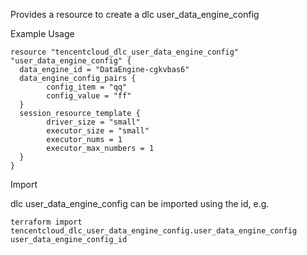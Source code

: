 Provides a resource to create a dlc user_data_engine_config

Example Usage

```hcl
resource "tencentcloud_dlc_user_data_engine_config" "user_data_engine_config" {
  data_engine_id = "DataEngine-cgkvbas6"
  data_engine_config_pairs {
		config_item = "qq"
		config_value = "ff"
  }
  session_resource_template {
		driver_size = "small"
		executor_size = "small"
		executor_nums = 1
		executor_max_numbers = 1
  }
}
```

Import

dlc user_data_engine_config can be imported using the id, e.g.

```
terraform import tencentcloud_dlc_user_data_engine_config.user_data_engine_config user_data_engine_config_id
```